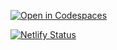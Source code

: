 [![Open in Codespaces](https://classroom.github.com/assets/launch-codespace-7f7980b617ed060a017424585567c406b6ee15c891e84e1186181d67ecf80aa0.svg)](https://classroom.github.com/open-in-codespaces?assignment_repo_id=12814450)

[![Netlify Status](https://api.netlify.com/api/v1/badges/05f37eba-8f97-4c86-9311-627271923c9c/deploy-status)](https://app.netlify.com/sites/alu0100291865-asignatura/deploys)
